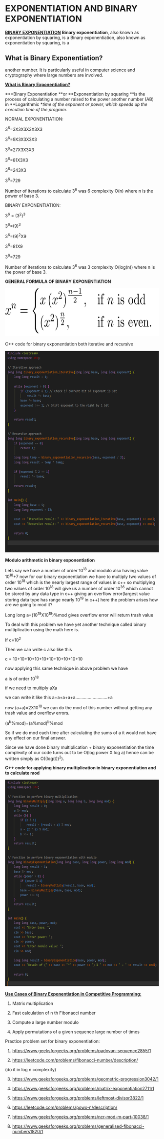 # EXPONENTIATION AND BINARY EXPONENTIATION

**<u>BINARY EXPONENTIATION</u>**
**Binary exponentiation**, also known as exponentiation by squaring, is a
Binary exponentiation, also known as exponentiation by squaring, is a
## What is Binary Exponentiation?
another number. It is particularly useful in computer science and
cryptography where large numbers are involved.

**<u>What is Binary Exponentiation?</u>**

***Binary Exponentiation **or **Exponentiation by squaring **is the
process of calculating a number raised to the power another number (AB)
in **Logarithmic **time of the exponent or power, which speeds up the
execution time of the program.*

NORMAL EXPONENTIATION:

3<sup>6</sup>=3X3X3X3X3X3

3<sup>6</sup>=9X3X3X3X3

3<sup>6</sup>=27X3X3X3

3<sup>6</sup>=81X3X3

3<sup>6</sup>=243X3

3<sup>6</sup>=729

Number of iterations to calculate 3<sup>6</sup> was 6 complexity O(n)
where n is the power of base 3.

BINARY EXPONENTIATION:

3<sup>6</sup> = (3<sup>2</sup>)<sup>3</sup>

3<sup>6</sup>=(9)<sup>3</sup>

3<sup>6</sup>=(9)<sup>2</sup>X9

3<sup>6</sup>=81X9

3<sup>6</sup>=729

Number of iterations to calculate 3<sup>6</sup> was 3 complexity
O(log(n)) where n is the power of base 3.

**GENERAL FORMULA OF BINARY EXPONENTIATION**

<img src="./assets/images/image1.png" style="width:6.26806in;height:1.63547in"
alt="A math problem with numbers and symbols" />





C++ code for binary exponentiation both iterative and recursive

<img src="./assets/images/image2.png" style="width:6.26806in;height:6.88194in"
alt="A screenshot of a computer program" />





**Modulo arithmetic in binary exponentiation**

Lets say we have a number of order 10<sup>18</sup> and modulo also
having value 10<sup>18</sup>+7 now for our binary exponentiation we have
to multiply two values of order 10<sup>18</sup> which is the nearly
largest range of values in c++ so multiplying two values of order
10<sup>18</sup> will give us a number of order 10<sup>36</sup> which
cannot be stored by any data type in c++ giving an overflow
error(largest value storing data type has range nearly 10<sup>19</sup>
in c++) here the problem arises how are we going to mod it?

Long long a=(10<sup>18</sup>X10<sup>18</sup>)%mod gives overflow error
will return trash value

To deal with this problem we have yet another technique called binary
multiplication using the math here is.

If c=10<sup>2</sup>

Then we can write c also like this

c = 10+10+10+10+10+10+10+10+10+10

now applying this same technique in above problem we have

a is of order 10<sup>18</sup>

if we need to multiply aXa

we can write it like this a+a+a+a+a……………………..+a

now (a+a)=2X10<sup>18</sup> we can do the mod of this number without
getting any trash value and overflow errors.

(a<sup>b</sup>%mod)=(a%mod)<sup>b</sup>%mod

So if we do mod each time after calculating the sums of a it would not
have any effect on our final answer.

Since we have done binary multiplication + binary exponentiation the
time complexity of our code turns out to be O(log power X log a) hence
can be written simply as O((log(t))<sup>2</sup>).

**C++ code for applying binary multiplication in binary exponentiation
and to calculate mod**

<img src="./assets/images/image3.png" style="width:5.76042in;height:7.04861in"
alt="A computer screen shot of a program code Description automatically generated" />

**<u>Use Cases of Binary Exponentiation in Competitive
Programming:</u>**

1.  Matrix multiplication

2.  Fast calculation of n th Fibonacci number

3.  Compute a large number modulo

4.  Apply permutations of a given sequence large number of times

Practice problem set for binary exponentiation:

1.  <https://www.geeksforgeeks.org/problems/padovan-sequence2855/1>

2.  <https://leetcode.com/problems/fibonacci-number/description/>

(do it in log n complexity)

3.  <https://www.geeksforgeeks.org/problems/geometric-progression3042/1>

4.  <https://www.geeksforgeeks.org/problems/matrix-exponentiation2711/1>

5.  <https://www.geeksforgeeks.org/problems/leftmost-divisor3822/1>

6.  <https://leetcode.com/problems/powx-n/description/>

7.  <https://www.geeksforgeeks.org/problems/ncr-mod-m-part-10038/1>

8.  <https://www.geeksforgeeks.org/problems/generalised-fibonacci-numbers1820/1>
